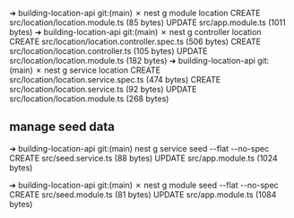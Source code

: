 ➜  building-location-api git:(main) ✗ nest g module location
CREATE src/location/location.module.ts (85 bytes)
UPDATE src/app.module.ts (1011 bytes)
➜  building-location-api git:(main) ✗ nest g controller location
CREATE src/location/location.controller.spec.ts (506 bytes)
CREATE src/location/location.controller.ts (105 bytes)
UPDATE src/location/location.module.ts (182 bytes)
➜  building-location-api git:(main) ✗ nest g service location
CREATE src/location/location.service.spec.ts (474 bytes)
CREATE src/location/location.service.ts (92 bytes)
UPDATE src/location/location.module.ts (268 bytes)


## manage seed data



➜  building-location-api git:(main) nest g service seed --flat --no-spec
CREATE src/seed.service.ts (88 bytes)
UPDATE src/app.module.ts (1024 bytes)

➜  building-location-api git:(main) ✗ nest g module seed --flat --no-spec
CREATE src/seed.module.ts (81 bytes)
UPDATE src/app.module.ts (1084 bytes)
